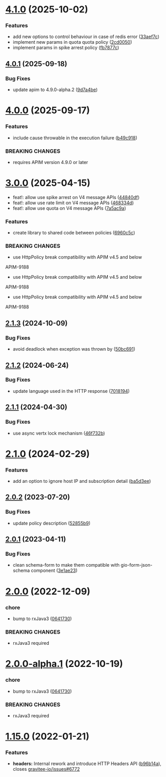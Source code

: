 # [4.1.0](https://github.com/gravitee-io/gravitee-policy-ratelimit/compare/4.0.1...4.1.0) (2025-10-02)


### Features

* add new options to control behaviour in case of redis error ([33aef7c](https://github.com/gravitee-io/gravitee-policy-ratelimit/commit/33aef7cddba4f086b8cb2d20c828fd9e8193ce04))
* implement new params in quota quota policy ([2cd0050](https://github.com/gravitee-io/gravitee-policy-ratelimit/commit/2cd0050959c751bf39463518ab63cc2deba0ddf4))
* implement params in spike arrest policy ([fb7877c](https://github.com/gravitee-io/gravitee-policy-ratelimit/commit/fb7877c76e555e49463a58764aab1ac40fa7ae19))

## [4.0.1](https://github.com/gravitee-io/gravitee-policy-ratelimit/compare/4.0.0...4.0.1) (2025-09-18)


### Bug Fixes

* update apim to 4.9.0-alpha.2 ([9d7a4be](https://github.com/gravitee-io/gravitee-policy-ratelimit/commit/9d7a4bef776b6aaf3a9d569f95a2c8ccfa18ca5a))

# [4.0.0](https://github.com/gravitee-io/gravitee-policy-ratelimit/compare/3.0.0...4.0.0) (2025-09-17)


### Features

* include cause throwable in the execution failure ([b49c918](https://github.com/gravitee-io/gravitee-policy-ratelimit/commit/b49c9185743bd18b281252e9669c6646a467ff12))


### BREAKING CHANGES

* requires APIM version 4.9.0 or later

# [3.0.0](https://github.com/gravitee-io/gravitee-policy-ratelimit/compare/2.1.3...3.0.0) (2025-04-15)


* feat!: allow use spike arrest on V4 message APIs ([44840df](https://github.com/gravitee-io/gravitee-policy-ratelimit/commit/44840dff1a0e4b25527523f91bbc09f3e854970f))
* feat!: allow use rate limit on V4 message APIs ([468334d](https://github.com/gravitee-io/gravitee-policy-ratelimit/commit/468334dc522b706f81e6a1abd90d2a387bf45e33))
* feat!: allow use quota on V4 message APIs ([7a5ac9a](https://github.com/gravitee-io/gravitee-policy-ratelimit/commit/7a5ac9adef185aefea217ceb003cc69e4ea031a8))


### Features

* create library to shared code between policies ([6960c5c](https://github.com/gravitee-io/gravitee-policy-ratelimit/commit/6960c5c69f034ab5695e5664badc54a6b755e25e))


### BREAKING CHANGES

* use HttpPolicy break compatibility with APIM v4.5 and below

APIM-9188
* use HttpPolicy break compatibility with APIM v4.5 and below

APIM-9188
* use HttpPolicy break compatibility with APIM v4.5 and below

APIM-9188

## [2.1.3](https://github.com/gravitee-io/gravitee-policy-ratelimit/compare/2.1.2...2.1.3) (2024-10-09)


### Bug Fixes

* avoid deadlock when exception was thrown by ([50bc691](https://github.com/gravitee-io/gravitee-policy-ratelimit/commit/50bc691bbb2c56bdcc1464d33af9a67e3e14cb91))

## [2.1.2](https://github.com/gravitee-io/gravitee-policy-ratelimit/compare/2.1.1...2.1.2) (2024-06-24)


### Bug Fixes

* update language used in the HTTP response ([7018194](https://github.com/gravitee-io/gravitee-policy-ratelimit/commit/7018194597ba60bc25b7e48256dbecde4fc6d7d7))

## [2.1.1](https://github.com/gravitee-io/gravitee-policy-ratelimit/compare/2.1.0...2.1.1) (2024-04-30)


### Bug Fixes

* use async vertx lock mechanism ([46f732b](https://github.com/gravitee-io/gravitee-policy-ratelimit/commit/46f732b43236cc81dce35ec4aef6990b3c63ea83))

# [2.1.0](https://github.com/gravitee-io/gravitee-policy-ratelimit/compare/2.0.2...2.1.0) (2024-02-29)


### Features

* add an option to ignore host IP and subscription detail ([ba5d3ee](https://github.com/gravitee-io/gravitee-policy-ratelimit/commit/ba5d3ee6349c9fce9ad15f82ac7f0bc4a95adfba))

## [2.0.2](https://github.com/gravitee-io/gravitee-policy-ratelimit/compare/2.0.1...2.0.2) (2023-07-20)


### Bug Fixes

* update policy description ([52855b9](https://github.com/gravitee-io/gravitee-policy-ratelimit/commit/52855b9e978192eaef5e98e374775390832874fb))

## [2.0.1](https://github.com/gravitee-io/gravitee-policy-ratelimit/compare/2.0.0...2.0.1) (2023-04-11)


### Bug Fixes

* clean schema-form to make them compatible with gio-form-json-schema component ([3e1ae23](https://github.com/gravitee-io/gravitee-policy-ratelimit/commit/3e1ae23b5f70f2f663259e6cee4d5b033761a71c))

# [2.0.0](https://github.com/gravitee-io/gravitee-policy-ratelimit/compare/1.15.0...2.0.0) (2022-12-09)


### chore

* bump to rxJava3 ([0641730](https://github.com/gravitee-io/gravitee-policy-ratelimit/commit/064173010225c118982d2805e0a7377a6f46ca13))


### BREAKING CHANGES

* rxJava3 required

# [2.0.0-alpha.1](https://github.com/gravitee-io/gravitee-policy-ratelimit/compare/1.15.0...2.0.0-alpha.1) (2022-10-19)


### chore

* bump to rxJava3 ([0641730](https://github.com/gravitee-io/gravitee-policy-ratelimit/commit/064173010225c118982d2805e0a7377a6f46ca13))


### BREAKING CHANGES

* rxJava3 required

# [1.15.0](https://github.com/gravitee-io/gravitee-policy-ratelimit/compare/1.14.0...1.15.0) (2022-01-21)


### Features

* **headers:** Internal rework and introduce HTTP Headers API ([b96b14a](https://github.com/gravitee-io/gravitee-policy-ratelimit/commit/b96b14ad3a64848cd7d8e94742331d65317a6862)), closes [gravitee-io/issues#6772](https://github.com/gravitee-io/issues/issues/6772)
